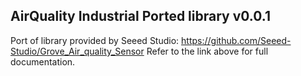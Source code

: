 ##   AirQuality Industrial Ported library v0.0.1
Port of library provided by Seeed Studio: https://github.com/Seeed-Studio/Grove_Air_quality_Sensor
Refer to the link above for full documentation.
